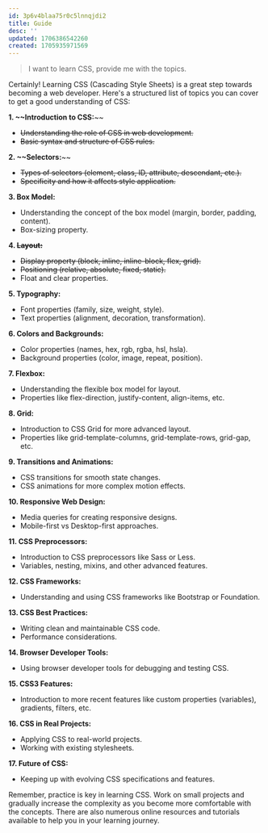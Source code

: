 ```yaml
---
id: 3p6v4blaa75r0c5lnnqjdi2
title: Guide
desc: ''
updated: 1706386542260
created: 1705935971569
---
```


> I want to learn CSS, provide me with the topics.

Certainly! Learning CSS (Cascading Style Sheets) is a great step towards becoming a web developer. Here's a structured list of topics you can cover to get a good understanding of CSS:

**1. ~~Introduction to CSS:**~~
   - ~~Understanding the role of CSS in web development.~~
   - ~~Basic syntax and structure of CSS rules.~~

**2. ~~Selectors:**~~
   - ~~Types of selectors (element, class, ID, attribute, descendant, etc.).~~
   - ~~Specificity and how it affects style application.~~

**3. Box Model:**
   - Understanding the concept of the box model (margin, border, padding, content).
   - Box-sizing property.

**4. ~~Layout:~~**
   - ~~Display property (block, inline, inline-block, flex, grid).~~
   - ~~Positioning (relative, absolute, fixed, static).~~
   - Float and clear properties.

**5. Typography:**
   - Font properties (family, size, weight, style).
   - Text properties (alignment, decoration, transformation).

**6. Colors and Backgrounds:**
   - Color properties (names, hex, rgb, rgba, hsl, hsla).
   - Background properties (color, image, repeat, position).

**7. Flexbox:**
   - Understanding the flexible box model for layout.
   - Properties like flex-direction, justify-content, align-items, etc.

**8. Grid:**
   - Introduction to CSS Grid for more advanced layout.
   - Properties like grid-template-columns, grid-template-rows, grid-gap, etc.

**9. Transitions and Animations:**
   - CSS transitions for smooth state changes.
   - CSS animations for more complex motion effects.

**10. Responsive Web Design:**
   - Media queries for creating responsive designs.
   - Mobile-first vs Desktop-first approaches.

**11. CSS Preprocessors:**
   - Introduction to CSS preprocessors like Sass or Less.
   - Variables, nesting, mixins, and other advanced features.

**12. CSS Frameworks:**
   - Understanding and using CSS frameworks like Bootstrap or Foundation.

**13. CSS Best Practices:**
   - Writing clean and maintainable CSS code.
   - Performance considerations.

**14. Browser Developer Tools:**
   - Using browser developer tools for debugging and testing CSS.

**15. CSS3 Features:**
   - Introduction to more recent features like custom properties (variables), gradients, filters, etc.

**16. CSS in Real Projects:**
   - Applying CSS to real-world projects.
   - Working with existing stylesheets.

**17. Future of CSS:**
   - Keeping up with evolving CSS specifications and features.

Remember, practice is key in learning CSS. Work on small projects and gradually increase the complexity as you become more comfortable with the concepts. There are also numerous online resources and tutorials available to help you in your learning journey.